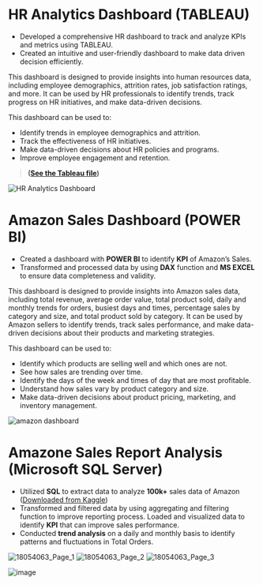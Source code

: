 
# HR Analytics Dashboard (TABLEAU)
- Developed a comprehensive HR dashboard to track and analyze KPIs and metrics using TABLEAU.
- Created an intuitive and user-friendly dashboard to make data driven decision efficiently.

This dashboard is designed to provide insights into human resources data, including employee demographics, attrition rates, job satisfaction ratings, and more. It can be used by HR professionals to identify trends, track progress on HR initiatives, and make data-driven decisions.

This dashboard can be used to:

- Identify trends in employee demographics and attrition.
- Track the effectiveness of HR initiatives.
- Make data-driven decisions about HR policies and programs.
- Improve employee engagement and retention.
> **([See the Tableau file](https://public.tableau.com/app/profile/rizwan.hassan1388/viz/HRAnalyticsDashboard_17065414097180/HRAnalyticsDashboard))**

![HR Analytics Dashboard](https://github.com/riz1h/Rizwan-sPortfolio/assets/130273174/180a4420-51b3-4371-bb80-575b96895c1c)




# Amazon Sales Dashboard (**POWER BI**)
- Created a dashboard with **POWER BI** to identify **KPI** of Amazon’s Sales.
- Transformed and processed data by using **DAX** function and **MS EXCEL** to ensure data completeness and validity.

This dashboard is designed to provide insights into Amazon sales data, including total revenue, average order value, total product sold, daily and monthly trends for orders, busiest days and times, percentage sales by category and size, and total product sold by category. It can be used by Amazon sellers to identify trends, track sales performance, and make data-driven decisions about their products and marketing strategies.

This dashboard can be used to:

- Identify which products are selling well and which ones are not.
- See how sales are trending over time.
- Identify the days of the week and times of day that are most profitable.
- Understand how sales vary by product category and size.
- Make data-driven decisions about product pricing, marketing, and inventory management.
  
![amazon dashboard](https://github.com/riz1h/Rizwan-s-Portfolio/assets/130273174/99c71d74-d8fb-4d05-aa27-126312ab9ca0)



# Amazone Sales Report Analysis (Microsoft SQL Server)
- Utilized **SQL** to extract data to analyze **100k+** sales data of Amazon ([Downloaded from Kaggle](https://www.kaggle.com/datasets/thedevastator/unlock-profits-with-e-commerce-sales-data/data))
- Transformed and filtered data by using aggregating and filtering function to improve reporting process.
Loaded and visualized data to identify **KPI** that can improve sales performance.
- Conducted **trend analysis** on a daily and monthly basis to identify patterns and fluctuations in Total Orders.

![18054063_Page_1](https://github.com/riz1h/Rizwan-s-Portfolio/assets/130273174/1831ec5f-b8d7-473a-991e-0448e6433c02) ![18054063_Page_2](https://github.com/riz1h/Rizwan-s-Portfolio/assets/130273174/e41f9775-415a-41a7-8bc5-b431747e196e) ![18054063_Page_3](https://github.com/riz1h/Rizwan-s-Portfolio/assets/130273174/0c16a5af-a693-4023-aaf6-980ee3f46df7)




![image](https://github.com/riz1h/Rizwan-sPortfolio/assets/130273174/eb92e023-ad19-48f7-88cc-25b8adf02dd8)
